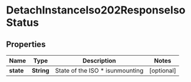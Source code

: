 

# DetachInstanceIso202ResponseIsoStatus


## Properties

| Name | Type | Description | Notes |
|------------ | ------------- | ------------- | -------------|
|**state** | **String** | State of the ISO  * isunmounting |  [optional] |



